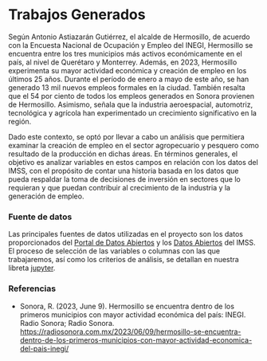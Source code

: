 # Trabajos Generados

Según Antonio Astiazarán Gutiérrez, el alcalde de Hermosillo, de acuerdo con la Encuesta Nacional de Ocupación y Empleo del INEGI, Hermosillo se encuentra entre los tres municipios más activos económicamente en el país, al nivel de Querétaro y Monterrey. Además, en 2023, Hermosillo experimenta su mayor actividad económica y creación de empleo en los últimos 25 años. Durante el período de enero a mayo de este año, se han generado 13 mil nuevos empleos formales en la ciudad. También resalta que el 54 por ciento de todos los empleos generados en Sonora provienen de Hermosillo. Asimismo, señala que la industria aeroespacial, automotriz, tecnológica y agrícola han experimentado un crecimiento significativo en la región.

Dado este contexto, se optó por llevar a cabo un análisis que permitiera examinar la creación de empleo en el sector agropecuario y pesquero como resultado de la producción en dichas áreas. En términos generales, el objetivo es analizar variables en estos campos en relación con los datos del IMSS, con el propósito de contar una historia basada en los datos que pueda respaldar la toma de decisiones de inversión en sectores que lo requieran y que puedan contribuir al crecimiento de la industria y la generación de empleo.

### Fuente de datos
Las principales fuentes de datos utilizadas en el proyecto son los datos proporcionados del [Portal de Datos Abiertos](https://datos.sonora.gob.mx/conjuntos-de-datos/mostrar/datos-de-agricultura-sonora/1573) y los [Datos Abiertos](http://datos.imss.gob.mx/dataset) del IMSS.  El proceso de selección de las variables o columnas con las que trabajaremos, así como los criterios de análisis, se detallan en nuestra libreta [jupyter](https://github.com/anmerino-pnd/Proyecto_Trabajos_Generados/blob/main/processing_data.ipynb).

### Referencias 
* Sonora, R. (2023, June 9). Hermosillo se encuentra dentro de los primeros municipios con mayor actividad económica del país: INEGI. Radio Sonora; Radio Sonora. https://radiosonora.com.mx/2023/06/09/hermosillo-se-encuentra-dentro-de-los-primeros-municipios-con-mayor-actividad-economica-del-pais-inegi/

‌

